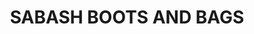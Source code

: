 ---
title: "SABASH BOOTS AND BAGS"
url: /kasaragod/sabash-boots-and-bags/
shop: Taschen & Koffer
---